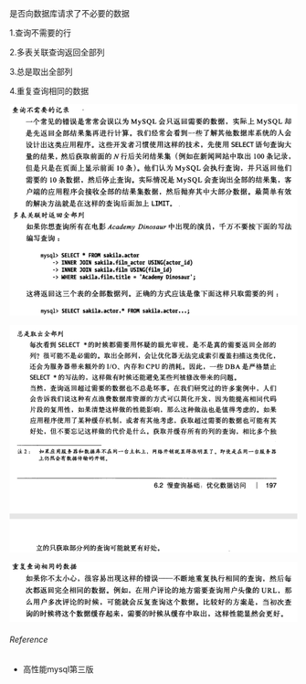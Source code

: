 是否向数据库请求了不必要的数据

1.查询不需要的行

2.多表关联查询返回全部列

3.总是取出全部列

4.重复查询相同的数据



![](优化sql查询.assets/捕获.PNG)

![](优化sql查询.assets/捕获2.PNG)



![](优化sql查询.assets/捕获3.PNG)

###### Reference

- 高性能mysql第三版

